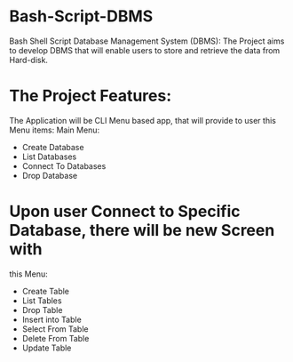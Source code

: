 # Bash-Script-DBMS
Bash Shell Script Database Management System (DBMS):
The Project aims to develop DBMS that will enable users to store and
retrieve the data from Hard-disk.

# The Project Features:
The Application will be CLI Menu based app, that will provide to user
this Menu items:
Main Menu:
- Create Database
- List Databases
- Connect To Databases
- Drop Database

# Upon user Connect to Specific Database, there will be new Screen with
this Menu:
- Create Table
- List Tables
- Drop Table
- Insert into Table
- Select From Table
- Delete From Table
- Update Table
